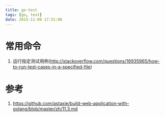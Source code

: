 ```yaml
---
title: go-test
tags: [go, test]
date: 2015-11-09 17:51:06
---
```


# 常用命令

1.  运行指定测试用例(<http://stackoverflow.com/questions/16935965/how-to-run-test-cases-in-a-specified-file>)

# 参考

1.  <https://github.com/astaxie/build-web-application-with-golang/blob/master/zh/11.3.md>
